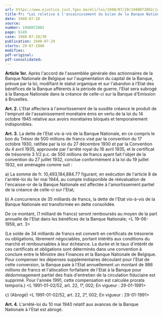 ```yaml
---
url: https://www.ejustice.just.fgov.be/eli/loi/1948/07/28/1948072802/justel
title-fr: "Loi relative à l'assainissement du bilan de la Banque Nationale de Belgique. Voir modification(s)"
date: 1948-07-28
source:
number: 1948072802
page: 6149
case: 1948-07-28/30
publication: 1948-07-29
starts: 29-07-1948
modifies:
pdf-original:
pdf-consolidated:
---
```


**Article 1er.** Après l'accord de l'assemblée générale des actionnaires de la Banque Nationale de Belgique sur l'augmentation du capital de la Banque, prévue par la loi, modifiant le statut organique et sur l'abandon à l'Etat des bénéfices de la Banque afférents à la période de guerre, l'Etat sera subrogé à la Banque Nationale dans la créance de celle-ci sur la Banque d'Emission à Bruxelles.

**Art. 2.** L'Etat affectera à l'amortissement de la susdite créance le produit de l'emprunt de l'assainissement monétaire émis en vertu de la loi du 14 octobre 1945 relative aux avoirs monétaires bloqués et temporairement indisponibles.

**Art. 3.** La dette de l'Etat vis-à-vis de la Banque Nationale, en ce compris le bon du Trésor de 500 millions de francs visé par la convention du 17 octobre 1930, ratifiée par la loi du 27 décembre 1930 et par la Convention du 4 avril 1935, approuvée par l'arrêté royal du 16 avril 1935, et le certificat de trésorerie 3 1/2 p.c. de 550 millions de francs ayant fait l'objet de la convention du 27 juillet 1932, conclue conformément à la loi du 19 juillet 1932, est aménagée comme suit :

   a) La somme de fr. 10,493,184,884.77 figurant, en exécution de l'article 8 de l'arrêté-loi du 1er mai 1944, au compte indisponible de réévaluation de l'encaisse-or de la Banque Nationale est affectée à l'amortissement partiel de la créance de celle-ci sur l'Etat;

   b) A concurrence de 35 milliards de francs, la dette de l'Etat vis-à-vis de la Banque Nationale est transformée en dette consolidée.

De ce montant, (1 milliard de francs) seront remboursés au moyen de la part annuelle de l'Etat dans les bénéfices de la Banque Nationale; <L 19-06-1959, art. 3>

(Le solde de 34 milliards de francs est converti en certificats de trésorerie ou obligations, librement négociables, portant intérêts aux conditions du marché et remboursables à leur échéance. La durée et le taux d'intérêt de ces certificats et obligations sont déterminés dans une convention à conclure entre le Ministre des Finances et la Banque Nationale de Belgique. Pour compenser les dépenses supplementaires découlant pour l'Etat de cette conversion, la Banque paie à l'Etat annuellement un montant de 986 millions de francs et l'allocation forfaitaire de l'Etat à la Banque pour dédommagement partiel des frais d'entretien de la circulation fiduciaire est supprimé. Pour l'année 1991, cette compensation est calculée prorata temporis.) <L 1991-01-02/52, art. 22, 1°, 002;  En vigueur :  29-01-1991>

   c) (Abrogé) <L 1991-01-02/52, art. 22, 2°, 002;  En vigueur :  29-01-1991>

**Art. 4.** L'arrêté-loi du 10 mai 1940 relatif aux avances de la Banque Nationale à l'Etat est abrogé.
